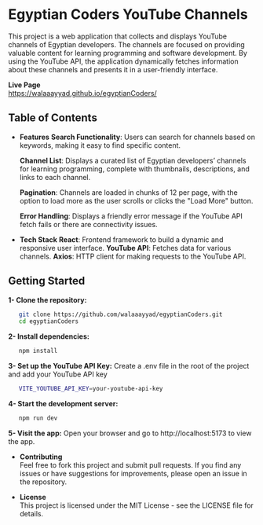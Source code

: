 # Egyptian Coders YouTube Channels
This project is a web application that collects and displays YouTube channels of Egyptian developers. The channels are focused on providing valuable content for learning programming and software development. By using the YouTube API, the application dynamically fetches information about these channels and presents it in a user-friendly interface.

**Live Page**
<br> https://walaaayyad.github.io/egyptianCoders/

## Table of Contents

- **Features**
    **Search Functionality**: Users can search for channels based on keywords, making it easy to find specific content.

    **Channel List**: Displays a curated list of Egyptian developers’ channels for learning programming, complete with thumbnails, descriptions, and links to each channel.

    **Pagination**: Channels are loaded in chunks of 12 per page, with the option to load more as the user scrolls or clicks the "Load More" button.

    **Error Handling**: Displays a friendly error message if the YouTube API fetch fails or there are connectivity issues.


- **Tech Stack**
   **React**: Frontend framework to build a dynamic and responsive user interface.
   **YouTube API**: Fetches data for various channels.
   **Axios**: HTTP client for making requests to the YouTube API.

## Getting Started
 **1- Clone the repository:**
 ```bash
    git clone https://github.com/walaaayyad/egyptianCoders.git
    cd egyptianCoders
```
 **2- Install dependencies:**
 ```bash
    npm install
```
 **3- Set up the YouTube API Key:**
 Create a .env file in the root of the project and add your YouTube API key

 ```bash
    VITE_YOUTUBE_API_KEY=your-youtube-api-key
```

 **4- Start the development server:**
 ```bash
    npm run dev
```
**5- Visit the app:**
Open your browser and go to http://localhost:5173 to view the app.

- **Contributing**
   <br> Feel free to fork this project and submit pull requests. If you find any issues or have suggestions for improvements, please open an issue in the repository.

- **License**
  <br>  This project is licensed under the MIT License - see the LICENSE file for details.